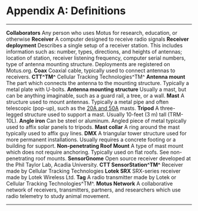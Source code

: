 
# Appendix A: Definitions

  -------------------------------- -------------------------------------------------------------------------------------------------------------------------------------------------------------------------------------------------------------------------------------------------------------------------------------------------
  **Collaborators**                Any person who uses Motus for research, education, or otherwise
  **Receiver**                     A computer designed to receive radio signals
  **Receiver deployment**          Describes a single setup of a receiver station. This includes information such as: number, types, directions, and heights of antennas; location of station, receiver listening frequency, computer serial numbers, type of antenna mounting structure. Deployments are registered on Motus.org.
  **Coax**                         Coaxial cable, typically used to connect antennas to receivers.
  **CTT^TM^**                      Cellular Tracking Technologies^TM^
  **Antenna mount**                The part which connects the antenna to the mounting structure. Typically a metal plate with U-bolts.
  **Antenna mounting structure**   Usually a mast, but can be anything imaginable, such as a guard rail, a tree, or a wall.
  **Mast**                         A structure used to mount antennas. Typically a metal pipe and often telescopic (pop-up), such as the [20A and 50A](http://wadeantenna.com/wp-content/uploads/2019/07/SPEC0047_C01_POP-UP-MAST_MCN0115.pdf) masts.
  **Tripod**                       A three-legged structure used to support a mast. Usually 10-feet (3 m) tall (TRM-10L).
  **Angle iron**                   Can be steel or aluminum. Angled piece of metal typically used to affix solar panels to tripods.
  **Mast collar**                  A ring around the mast typically used to affix guy lines.
  **DMX**                          A triangular tower structure used for more permanent installations. Usually requires a concrete footing or a building for support.
  **Non-penetrating Roof Mount**   A type of mast mount which does not require anchoring. Typically used on flat roofs. See non-penetrating roof mounts.
  **SensorGnome**                  Open source receiver developed at the Phil Taylor Lab, Acadia University.
  **CTT SensorStation^TM^**        Receiver made by Cellular Tracking Technologies
  **Lotek SRX**                    SRX-series receiver made by Lotek Wireless Ltd.
  **Tag**                          A radio transmitter made by Lotek or Cellular Tracking Technologies^TM^.
  **Motus Network**                A collaborative network of receivers, transmitters, partners, and researchers which use radio telemetry to study animal movement.
  -------------------------------- -------------------------------------------------------------------------------------------------------------------------------------------------------------------------------------------------------------------------------------------------------------------------------------------------
